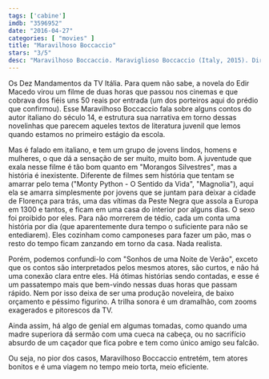 ```yaml
---
tags: ['cabine']
imdb: "3596952"
date: "2016-04-27"
categories: [ "movies" ]
title: "Maravilhoso Boccaccio"
stars: "3/5"
desc: "Maravilhoso Boccaccio. Maraviglioso Boccaccio (Italy, 2015). Dirigido por Paolo Taviani, Vittorio Taviani. Escrito por Giovanni Boccaccio, Paolo Taviani, Vittorio Taviani. Com Lello Arena, Paola Cortellesi, Carolina Crescentini, Flavio Parenti, Vittoria Puccini, Michele Riondino, Kim Rossi Stuart, Riccardo Scamarcio, Kasia Smutniak."
---
```

Os Dez Mandamentos da TV Itália. Para quem não sabe, a novela do Edir Macedo virou um filme de duas horas que passou nos cinemas e que cobrava dos fiéis uns 50 reais por entrada (um dos porteiros aqui do prédio que confirmou). Esse Maravilhoso Boccaccio fala sobre alguns contos do autor italiano do século 14, e estrutura sua narrativa em torno dessas novelinhas que parecem aqueles textos de literatura juvenil que lemos quando estamos no primeiro estágio da escola.

Mas é falado em italiano, e tem um grupo de jovens lindos, homens e mulheres, o que dá a sensação de ser muito, muito bom. A juventude que exala nesse filme é tão bom quanto em "Morangos Silvestres", mas a história é inexistente. Diferente de filmes sem história que tentam se amarrar pelo tema ("Monty Python - O Sentido da Vida", "Magnolia"), aqui ela se amarra simplesmente por jovens que se juntam para deixar a cidade de Florença para trás, uma das vítimas da Peste Negra que assola a Europa em 1300 e tantos, e ficam em uma casa do interior por alguns dias. O sexo foi proibido por eles. Para não morrerem de tédio, cada um conta uma história por dia (que aparentemente dura tempo o suficiente para não se entediarem). Eles cozinham como camponeses para fazer um pão, mas o resto do tempo ficam zanzando em torno da casa. Nada realista.

Porém, podemos confundi-lo com "Sonhos de uma Noite de Verão", exceto que os contos são interpretados pelos mesmos atores, são curtos, e não há uma conexão clara entre eles. Há ótimas histórias sendo contadas, e esse é um passatempo mais que bem-vindo nessas duas horas que passam rápido. Nem por isso deixa de ser uma produção noveleira, de baixo orçamento e péssimo figurino. A trilha sonora é um dramalhão, com zooms exagerados e pitorescos da TV.

Ainda assim, há algo de genial em algumas tomadas, como quando uma madre superiora dá sermão com uma cueca na cabeça, ou no sacrifício absurdo de um caçador que fica pobre e tem como único amigo seu falcão.

Ou seja, no pior dos casos, Maravilhoso Boccaccio entretém, tem atores bonitos e é uma viagem no tempo meio torta, meio eficiente.
